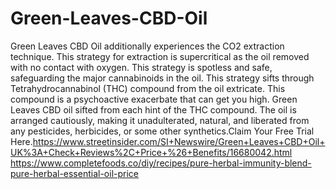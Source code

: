 # Green-Leaves-CBD-Oil
Green Leaves CBD Oil additionally experiences the CO2 extraction technique. This strategy for extraction is supercritical as the oil removed with no contact with oxygen. This strategy is spotless and safe, safeguarding the major cannabinoids in the oil. This strategy sifts through Tetrahydrocannabinol (THC) compound from the oil extricate. This compound is a psychoactive exacerbate that can get you high. Green Leaves CBD oil sifted from each hint of the THC compound. The oil is arranged cautiously, making it unadulterated, natural, and liberated from any pesticides, herbicides, or some other synthetics.Claim Your Free Trial Here.https://www.streetinsider.com/SI+Newswire/Green+Leaves+CBD+Oil+UK%3A+Check+Reviews%2C+Price+%26+Benefits/16680042.html  https://www.completefoods.co/diy/recipes/pure-herbal-immunity-blend-pure-herbal-essential-oil-price
